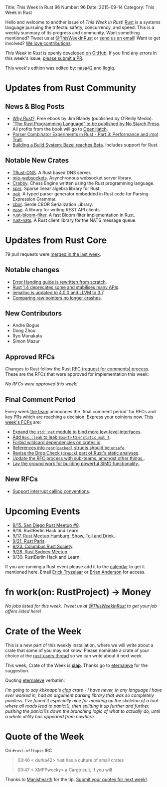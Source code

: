 Title: This Week in Rust 96
Number: 96
Date: 2015-09-14
Category: This Week in Rust

Hello and welcome to another issue of *This Week in Rust*!
[Rust](http://rust-lang.org) is a systems language pursuing the trifecta:
safety, concurrency, and speed. This is a weekly summary of its progress and
community. Want something mentioned? Tweet us at [@ThisWeekInRust](https://twitter.com/ThisWeekInRust) or [send us an
email](mailto:corey@octayn.net?subject=This%20Week%20in%20Rust%20Suggestion)!
Want to get involved? [We love
contributions](https://github.com/rust-lang/rust/wiki/Note-guide-for-new-contributors).

*This Week in Rust* is openly developed [on GitHub](https://github.com/cmr/this-week-in-rust).
If you find any errors in this week's issue, [please submit a PR](https://github.com/cmr/this-week-in-rust/pulls).

This week's edition was edited by: [nasa42](https://github.com/nasa42) and [llogiq](https://github.com/llogiq).


# Updates from Rust Community

## News & Blog Posts

* [Why Rust?](http://www.oreilly.com/programming/free/files/why-rust.pdf). Free ebook by Jim Blandy (published by O’Reilly Media).
* [“The Rust Programming Language” to be published by No Starch Press](http://words.steveklabnik.com/the-rust-programming-language-will-be-published-by-no-starch-press). All profits from the book will go to [OpenHatch](http://openhatch.org).
* [Parser Combinator Experiments in Rust - Part 3: Performance and impl Trait](https://m4rw3r.github.io/parser-combinator-experiments-part-3/).
* [Building a Build System: Bazel reaches Beta](http://google-opensource.blogspot.com.es/2015/09/building-build-system-bazel-reaches-beta.html). Includes support for Rust.

## Notable New Crates

* [TRust-DNS](http://trust-dns.org/). A Rust based DNS server.
* [mio-websockets](https://github.com/burrows-labs/mio-websockets). Asynchronous websocket server library.
* [Crabby](https://github.com/Johnson-A/Crabby). Chess Engine written using the Rust programming language.
* [sprs](https://github.com/vbarrielle/sprs). Sparse linear algebra library for Rust.
* [oak](https://github.com/ptal/oak). A typed parser generator embedded in Rust code for Parsing Expression Grammar.
* [cbor](https://github.com/pyfisch/cbor). Serde CBOR Serialization Library.
* [ease](https://github.com/SimonPersson/ease). A library for writing REST API clients.
* [rust-bloom-filter](https://github.com/jedisct1/rust-bloom-filter). A fast Bloom filter implementation in Rust.
* [rust-nats](https://github.com/jedisct1/rust-nats). A Rust client library for the NATS message queue.

# Updates from Rust Core

79 pull requests were [merged in the last week][merged].

[merged]: https://github.com/issues?q=is%3Apr+org%3Arust-lang+is%3Amerged+merged%3A2015-09-07..2015-09-14

## Notable changes

* [Error Handing guide is rewritten from scratch](https://github.com/rust-lang/rust/pull/28301).
* [Rust 1.4 deprecates some and stabilises many APIs](https://github.com/rust-lang/rust/pull/28339).
* [jemalloc is updated to 4.0.0 and LLVM to 3.7](https://github.com/rust-lang/rust/pull/28173).
* [Comparing raw pointers no longer crashes](https://github.com/rust-lang/rust/pull/28270).

## New Contributors

* Andre Bogus
* Dong Zhou
* Ryo Munakata
* Simon Mazur

## Approved RFCs

Changes to Rust follow the Rust [RFC (request for comments)
process](https://github.com/rust-lang/rfcs#rust-rfcs). These
are the RFCs that were approved for implementation this week:

*No RFCs were approved this week!*

## Final Comment Period

Every week [the team](https://rust-lang.org/team.html) announces the
'final comment period' for RFCs and key PRs which are reaching a
decision. Express your opinions now. [This week's FCPs][fcp] are:

[fcp]: https://github.com/issues?utf8=%E2%9C%93&q=is%3Apr+org%3Arust-lang+label%3Afinal-comment-period+is%3Aopen

* [Expand the `std::net` module to bind more low-level interfaces](https://github.com/rust-lang/rfcs/pull/1158).
* [Add `Box::leak` to leak `Box<T>` to `&'static mut T`](https://github.com/rust-lang/rfcs/pull/1233).
* [Forbid wildcard dependencies on crates.io](https://github.com/rust-lang/rfcs/pull/1241).
* [References into `repr(packed)` structs should be `unsafe`](https://github.com/rust-lang/rfcs/pull/1240).
* [Revise the Drop Check (`dropck`) part of Rust's static analyses](https://github.com/rust-lang/rfcs/pull/1238).
* [Update the RFC process with sub-teams, amongst other things.](https://github.com/rust-lang/rfcs/pull/1224).
* [Lay the ground work for building powerful SIMD functionality.](https://github.com/rust-lang/rfcs/pull/1199).

## New RFCs

* [Support interrupt calling conventions](https://github.com/rust-lang/rfcs/pull/1275).

# Upcoming Events

* [9/15. San Diego Rust Meetup #8](http://www.meetup.com/San-Diego-Rust/events/224577039/).
* 9/16. RustBerlin Hack and Learn.
* [9/17. Rust Meetup Hamburg: Show, Tell and Drink](http://www.meetup.com/Rust-Meetup-Hamburg/events/225116081/).
* [9/21. Rust Paris](http://www.meetup.com/Rust-Paris).
* [9/23. Columbus Rust Society](http://www.meetup.com/columbus-rs/).
* [9/28. Rust Sydney Meetup](http://www.meetup.com/Rust-Sydney/events/225175121/).
* 9/30. RustBerlin Hack and Learn.

If you are running a Rust event please add it to the [calendar] to get
it mentioned here. Email [Erick Tryzelaar][erickt] or [Brian
Anderson][brson] for access.

[calendar]: https://www.google.com/calendar/embed?src=apd9vmbc22egenmtu5l6c5jbfc%40group.calendar.google.com
[erickt]: mailto:erick.tryzelaar@gmail.com
[brson]: mailto:banderson@mozilla.com

# fn work(on: RustProject) -> Money

*No jobs listed for this week. Tweet us at [@ThisWeekInRust](https://twitter.com/ThisWeekInRust) to get your job offers listed here!*

# Crate of the Week

This is a new part of this weekly installation, where we will write about a crate that some of you may not know.
Please nominate a crate of your choice at the [rust-users thread](https://users.rust-lang.org/t/crate-of-the-week/2704/15) so we can write about it next week.

This week, Crate of the Week is **[clap](https://github.com/kbknapp/clap-rs)**. Thanks go to [eternaleye](https://users.rust-lang.org/users/eternaleye) for the suggestion.

Quoting [eternaleye](https://users.rust-lang.org/users/eternaleye) verbatim:

*I'm going to say kbknapp's [clap](https://github.com/kbknapp/clap-rs) crate - I have never, in _any_ language I have ever worked in, had an argument parsing library that was so completely painless.
I've found it especially nice for mocking up the skeleton of a tool where all roads lead to panic!(), then splitting it up further and further, pushing the panic!()s down the branching logic of what to actually do, until a whole utility has appeared from nowhere.*

# Quote of the Week

On `#rust-offtopic` IRC

> 03:46 < durka42> rust has a culture of small crates
>
> 03:47 < XMPPwocky> a Cargo cult, if you will

Thanks to [Manishearth](https://users.rust-lang.org/users/Manishearth) for the tip. [Submit your quotes for next week!][submit].

[submit]: http://users.rust-lang.org/t/twir-quote-of-the-week/328
